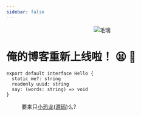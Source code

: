 ```yaml
---
sidebar: false
---
```


<div style="text-align:center">

![毛瑞](me.jpg)

</div>

# 俺的博客重新上线啦！ :tired_face: :tada:

```TypeScript{4}
export default interface Hello {
  static me?: string
  readonly uuid: string
  say: (words: string) => void
}
```

<Menu />

要来只[小恐龙](/404.html)([源码](https://www.cnblogs.com/undefined000/p/trex_1.html))么?
